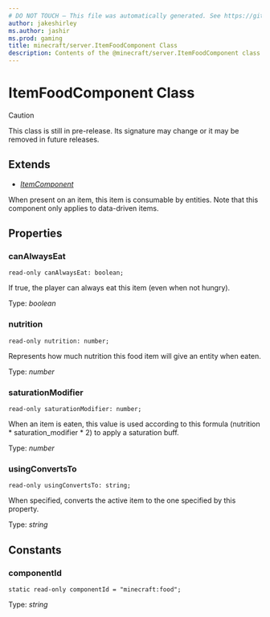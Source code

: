 ```yaml
---
# DO NOT TOUCH — This file was automatically generated. See https://github.com/mojang/minecraftapidocsgenerator to modify descriptions, examples, etc.
author: jakeshirley
ms.author: jashir
ms.prod: gaming
title: minecraft/server.ItemFoodComponent Class
description: Contents of the @minecraft/server.ItemFoodComponent class.
---
```

# ItemFoodComponent Class

> [!CAUTION]
> This class is still in pre-release.  Its signature may change or it may be removed in future releases.

## Extends
- [*ItemComponent*](ItemComponent.md)

When present on an item, this item is consumable by entities. Note that this component only applies to data-driven items.

## Properties

### **canAlwaysEat**
`read-only canAlwaysEat: boolean;`

If true, the player can always eat this item (even when not hungry).

Type: *boolean*

### **nutrition**
`read-only nutrition: number;`

Represents how much nutrition this food item will give an entity when eaten.

Type: *number*

### **saturationModifier**
`read-only saturationModifier: number;`

When an item is eaten, this value is used according to this formula (nutrition * saturation_modifier * 2) to apply a saturation buff.

Type: *number*

### **usingConvertsTo**
`read-only usingConvertsTo: string;`

When specified, converts the active item to the one specified by this property.

Type: *string*

## Constants

### **componentId**
`static read-only componentId = "minecraft:food";`

Type: *string*
